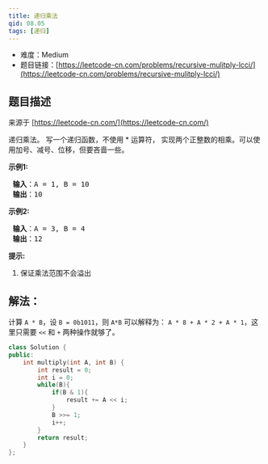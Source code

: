 ```yaml
---
title: 递归乘法
qid: 08.05
tags: [递归]
---
```



- 难度：Medium
- 题目链接：[https://leetcode-cn.com/problems/recursive-mulitply-lcci/](https://leetcode-cn.com/problems/recursive-mulitply-lcci/)


## 题目描述

来源于 [https://leetcode-cn.com/](https://leetcode-cn.com/)

<p>递归乘法。 写一个递归函数，不使用 * 运算符， 实现两个正整数的相乘。可以使用加号、减号、位移，但要吝啬一些。</p>

<p> <strong>示例1:</strong></p>

<pre>
<strong> 输入</strong>：A = 1, B = 10
<strong> 输出</strong>：10
</pre>

<p> <strong>示例2:</strong></p>

<pre>
<strong> 输入</strong>：A = 3, B = 4
<strong> 输出</strong>：12
</pre>

<p> <strong>提示:</strong></p>

<ol>
<li>保证乘法范围不会溢出</li>
</ol>


## 解法：

计算 `A * B`，设 `B = 0b1011`，则 `A*B` 可以解释为： `A * 8 + A * 2 + A * 1`，这里只需要 `<<` 和 `+` 两种操作就够了。

```c++
class Solution {
public:
    int multiply(int A, int B) {
        int result = 0;
        int i = 0;
        while(B){
            if(B & 1){
                result += A << i;
            }
            B >>= 1;
            i++;
        }
        return result;
    }
};
```